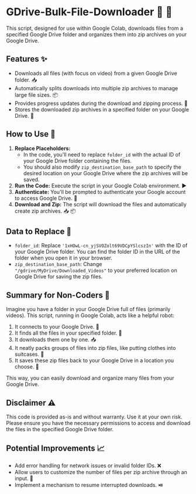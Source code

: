 # GDrive-Bulk-File-Downloader 📁 🔗

This script, designed for use within Google Colab, downloads files from a specified Google Drive folder and organizes them into zip archives on your Google Drive. 

## Features ✨

* Downloads all files (with focus on video) from a given Google Drive folder. 📥
* Automatically splits downloads into multiple zip archives to manage large file sizes. 📦
* Provides progress updates during the download and zipping process. 🔄
* Stores the downloaded zip archives in a specified folder on your Google Drive. 💾

## How to Use 🚀

1. **Replace Placeholders:** 
    * In the code, you'll need to replace `folder_id` with the actual ID of your Google Drive folder containing the files. 
    * You should also modify `zip_destination_base_path` to specify the desired location on your Google Drive where the zip archives will be saved. 
2. **Run the Code:** Execute the script in your Google Colab environment. ▶️
3. **Authenticate:** You'll be prompted to authenticate your Google account to access Google Drive. 🔑
4. **Download and Zip:** The script will download the files and automatically create zip archives. 📥 📦


## Data to Replace 📝

*  `folder_id`:  Replace `'1xHOwL-cn_yjSVOZolt69VDCpYSlcszIn'` with the ID of your Google Drive folder. You can find the folder ID in the URL of the folder when you open it in your browser.
*  `zip_destination_base_path`:  Change `"/gdrive/MyDrive/Downloaded_Videos"` to your preferred location on Google Drive for saving the zip files.


## Summary for Non-Coders 👶

Imagine you have a folder in your Google Drive full of files (primarily videos). This script, running in Google Colab, acts like a helpful robot:

1. It connects to your Google Drive. 🔗
2. It finds all the files in your specified folder. 🔎
3. It downloads them one by one. 📥
4. It neatly packs groups of files into zip files, like putting clothes into suitcases. 🧳
5. It saves these zip files back to your Google Drive in a location you choose. 💾

This way, you can easily download and organize many files from your Google Drive.


## Disclaimer ⚠️

This code is provided as-is and without warranty. Use it at your own risk. Please ensure you have the necessary permissions to access and download the files in the specified Google Drive folder. 

## Potential Improvements 📈

* Add error handling for network issues or invalid folder IDs. ❌
* Allow users to customize the number of files per zip archive through an input. 🔢
* Implement a mechanism to resume interrupted downloads. ⏯️
